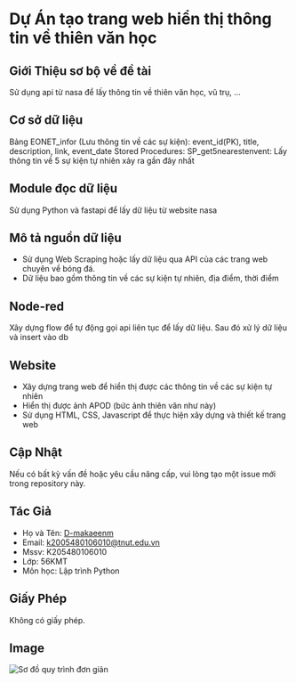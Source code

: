 # Dự Án tạo trang web hiển thị thông tin về thiên văn học

## Giới Thiệu sơ bộ về đề tài
Sử dụng api từ nasa để lấy thông tin về thiên văn học, vũ trụ, ...

## Cơ sở dữ liệu
Bảng EONET_infor (Lưu thông tin về các sự kiện): event_id(PK), title, description, link, event_date
Stored Procedures: SP_get5nearestenvent: Lấy thông tin về 5 sự kiện tự nhiên xảy ra gần đây nhất 

## Module đọc dữ liệu
Sử dụng Python và fastapi để lấy dữ liệu từ website nasa

## Mô tả nguồn dữ liệu
- Sử dụng Web Scraping hoặc lấy dữ liệu qua API của các trang web chuyên về bóng đá.
- Dữ liệu bao gồm thông tin về các sự kiện tự nhiên, địa điểm, thời điểm

## Node-red
Xây dựng flow để tự động gọi api liên tục để lấy dữ liệu. Sau đó xử lý dữ liệu và insert vào db

## Website
- Xây dựng trang web để hiển thị được các thông tin về các sự kiện tự nhiên
- Hiển thị được ảnh APOD (bức ảnh thiên văn như này)
- Sử dụng HTML, CSS, Javascript để thực hiện xây dựng và thiết kế trang web

## Cập Nhật
Nếu có bất kỳ vấn đề hoặc yêu cầu nâng cấp, vui lòng tạo một issue mới trong repository này.

## Tác Giả
- Họ và Tên: [D-makaeenm](https://github.com/D-makaeenm)
- Email: k2005480106010@tnut.edu.vn
- Mssv: K205480106010
- Lớp: 56KMT
- Môn học: Lập trình Python

## Giấy Phép
Không có giấy phép.

## Image
![Sơ đồ quy trình đơn giản](https://i.imgur.com/yeGfFZF.png)